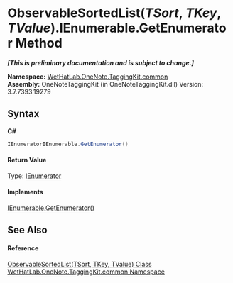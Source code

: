 # ObservableSortedList(*TSort*, *TKey*, *TValue*).IEnumerable.GetEnumerator Method 
 _**\[This is preliminary documentation and is subject to change.\]**_

**Namespace:**&nbsp;<a href="bcdbab9c-63d1-48a4-6937-af53fb8d9a55.md">WetHatLab.OneNote.TaggingKit.common</a><br />**Assembly:**&nbsp;OneNoteTaggingKit (in OneNoteTaggingKit.dll) Version: 3.7.7393.19279

## Syntax

**C#**<br />
``` C#
IEnumeratorIEnumerable.GetEnumerator()
```


#### Return Value
Type: <a href="http://msdn2.microsoft.com/en-us/library/1t2267t6" target="_blank">IEnumerator</a>

#### Implements
<a href="http://msdn2.microsoft.com/en-us/library/5zae5365" target="_blank">IEnumerable.GetEnumerator()</a><br />

## See Also


#### Reference
<a href="89870249-f56d-ac32-0b8d-d26e5712ecac.md">ObservableSortedList(TSort, TKey, TValue) Class</a><br /><a href="bcdbab9c-63d1-48a4-6937-af53fb8d9a55.md">WetHatLab.OneNote.TaggingKit.common Namespace</a><br />